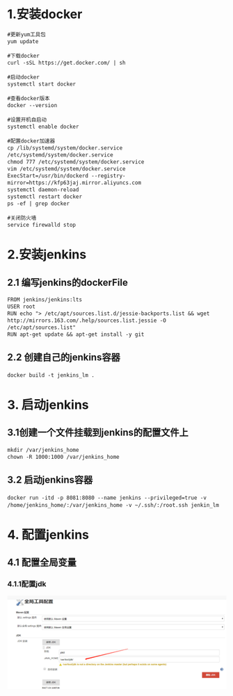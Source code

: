 # 1.安装docker
```
#更新yum工具包
yum update

#下载docker
curl -sSL https://get.docker.com/ | sh

#启动docker
systemctl start docker

#查看docker版本
docker --version

#设置开机自启动
systemctl enable docker

#配置docker加速器
cp /lib/systemd/system/docker.service /etc/systemd/system/docker.service
chmod 777 /etc/systemd/system/docker.service
vim /etc/systemd/system/docker.service
ExecStart=/usr/bin/dockerd --registry-mirror=https://kfp63jaj.mirror.aliyuncs.com
systemctl daemon-reload
systemctl restart docker
ps -ef | grep docker

#关闭防火墙
service firewalld stop

```
# 2.安装jenkins
## 2.1 编写jenkins的dockerFile
```
FROM jenkins/jenkins:lts
USER root
RUN echo "> /etc/apt/sources.list.d/jessie-backports.list && wget http://mirrors.163.com/.help/sources.list.jessie -O /etc/apt/sources.list"
RUN apt-get update && apt-get install -y git
```
## 2.2 创建自己的jenkins容器
`docker build -t jenkins_lm .`
# 3. 启动jenkins
## 3.1创建一个文件挂载到jenkins的配置文件上
```
mkdir /var/jenkins_home
chown -R 1000:1000 /var/jenkins_home
```
## 3.2 启动jenkins容器
`docker run -itd -p 8081:8080 --name jenkins --privileged=true -v /home/jenkins_home/:/var/jenkins_home -v ~/.ssh/:/root.ssh jenkin_lm`
# 4. 配置jenkins
## 4.1 配置全局变量
### 4.1.1配置jdk
![](../source/jenkins/jdk配置.png)



